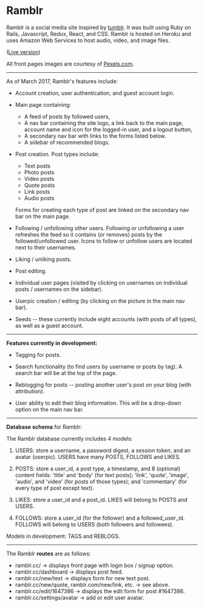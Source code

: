 <h1>Ramblr</h1>

Ramblr is a social media site inspired by <a href="http://www.tumblr.com">tumblr</a>. It was built using Ruby on Rails, Javascript, Redux, React, and CSS. Ramblr is hosted on Heroku and uses Amazon Web Services to host audio, video, and image files.

(<a href="http://www.ramblr.cc/">Live version</a>)

All front pages images are courtesy of <a href="http://www.pexels.com/">Pexels.com</a>.

<hr>

As of March 2017, Ramblr's features include:

- Account creation, user authentication, and guest account login.

- Main page containing:

    - A feed of posts by followed users,
    - A nav bar containing the site logo, a link back to the main page, account name and icon for the logged-in user, and a logout button,
    - A secondary nav bar with links to the forms listed below.
    - A sidebar of recommended blogs.

- Post creation. Post types include:

  - Text posts
  - Photo posts
  - Video posts
  - Quote posts
  - Link posts
  - Audio posts

  Forms for creating each type of post are linked on the secondary nav bar on the main page.

- Following / unfollowing other users. Following or unfollowing a user refreshes the feed so it contains (or removes) posts by the followed/unfollowed user. Icons to follow or unfollow users are located next to their usernames.

- Liking / unliking posts.

- Post editing.

- Individual user pages (visited by clicking on usernames on individual posts / usernames on the sidebar).

- Userpic creation / editing (by clicking on the picture in the main nav bar).

- Seeds -- these currently include eight accounts (with posts of all types), as well as a guest account.

<hr>

<strong>Features currently in development:</strong>

- Tagging for posts.

- Search functionality (to find users by username or posts by tag). A search bar will be at the top of the page.

- Reblogging for posts -- posting another user's post on your blog (with attribution).

- User ability to edit their blog information. This will be a drop-down option on the main nav bar.

<hr>

<strong>Database schema</strong> for Ramblr:

The Ramblr database currently includes 4 models:

1. USERS: store a username, a password digest, a session token, and an avatar (userpic). USERS have many POSTS, FOLLOWS and LIKES.

2. POSTS: store a user_id, a post type, a timestamp, and 8 (optional) content fields: 'title' and 'body' (for text posts); 'link', 'quote', 'image', 'audio', and 'video' (for posts of those types); and 'commentary' (for every type of post except text).

3. LIKES: store a user_id and a post_id. LIKES will belong to POSTS and USERS.

4. FOLLOWS: store a user_id (for the follower) and a followed_user_id. FOLLOWS will belong to USERS (both followers and followees).

Models in development: TAGS and REBLOGS.

<hr>

The Ramblr <strong>routes</strong> are as follows:

- ramblr.cc/ -> displays front page with login box / signup option.
- ramblr.cc/dashboard -> displays post feed.
- ramblr.cc/new/text -> displays form for new text post.
- ramblr.cc/new/quote, ramblr.com/new/link, etc. -> see above.
- ramblr.cc/edit/1647386 -> displays the edit form for post #1647386.
- ramblr.cc/settings/avatar -> add or edit user avatar.
